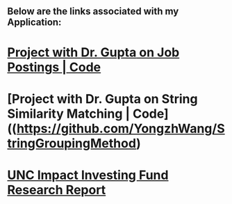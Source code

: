 ## Below are the links associated with my Application:

# [Project with **Dr. Gupta** on Job Postings | Code](https://github.com/YongzhWang/Job-Remote-Classification)
# [Project with **Dr. Gupta** on String Similarity Matching | Code]((https://github.com/YongzhWang/StringGroupingMethod)

# [UNC Impact Investing Fund **Research Report**](https://drive.google.com/file/d/1SQyevPaN1MK4mysADC-f3OBKybaWJ63f/view?usp=sharing)
